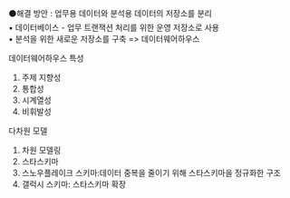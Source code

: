 ⚫해결 방안 : 업무용 데이터와 분석용 데이터의 저장소를 분리   
▪ 데이터베이스 - 업무 트랜잭션 처리를 위한 운영 저장소로 사용   
▪ 분석을 위한 새로운 저장소를 구축 => 데이터웨어하우스   


데이터웨어하우스 특성
1) 주제 지향성
2) 통합성
3) 시계열성
4) 비휘발성

다차원 모델
1. 차원 모델링
  2. 스타스키마
  3. 스노우플레이크 스키마:데이터 중복을 줄이기 위해 스타스키마을 정규화한 구조
  4. 갤럭시 스키마: 스타스키마 확장
